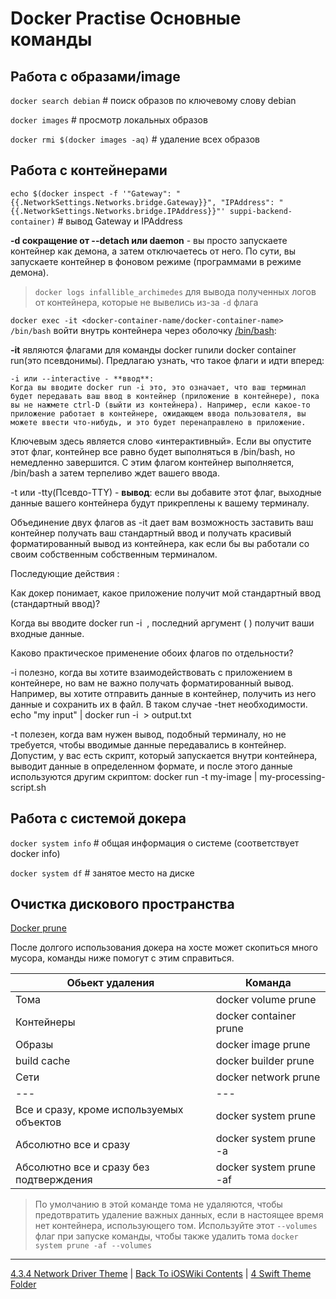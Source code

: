 # Docker Practise Основные команды

## Работа с образами/image

`docker search debian` # поиск образов по ключевому слову debian

`docker images` # просмотр локальных образов

`docker rmi $(docker images -aq)` # удаление всех образов

## Работа с контейнерами

`echo $(docker inspect -f '"Gateway": "{{.NetworkSettings.Networks.bridge.Gateway}}", "IPAddress": "{{.NetworkSettings.Networks.bridge.IPAddress}}"' suppi-backend-container)` # вывод Gateway и IPAddress



**-d сокращение от --detach или daemon** - вы просто запускаете контейнер как демона, а затем отключаетесь от него. По сути, вы запускаете контейнер в фоновом режиме (программами в режиме демона).

> `docker logs infallible_archimedes` для вывода полученных логов от контейнера, которые не вывелись из-за `-d` флага

`docker exec -it <docker-container-name/docker-container-name> /bin/bash` войти внутрь контейнера через оболочку [/bin/bash](/1%20Common//1.3%20Terminal/1.3.3%20CLI/1.3.3.1%20Bash.md):

**-it** являются флагами для команды docker runили docker container run(это псевдонимы). Предлагаю узнать, что такое флаги и идти вперед:

    -i или --interactive - **ввод**:
    Когда вы вводите docker run -i это, это означает, что ваш терминал будет передавать ваш ввод в контейнер (приложение в контейнере), пока вы не нажмете ctrl-D (выйти из контейнера). Например, если какое-то приложение работает в контейнере, ожидающем ввода пользователя, вы можете ввести что-нибудь, и это будет перенаправлено в приложение.

Ключевым здесь является слово «интерактивный». Если вы опустите этот флаг, контейнер все равно будет выполняться в /bin/bash, но немедленно завершится. С этим флагом контейнер выполняется, /bin/bash а затем терпеливо ждет вашего ввода.

-t или -tty(Псевдо-TTY) - **вывод**:
если вы добавите этот флаг, выходные данные вашего контейнера будут прикреплены к вашему терминалу.

Объединение двух флагов as -it дает вам возможность заставить ваш контейнер получать ваш стандартный ввод и получать красивый форматированный вывод из контейнера, как если бы вы работали со своим собственным собственным терминалом.

Последующие действия :

Как докер понимает, какое приложение получит мой стандартный ввод (стандартный ввод)?

Когда вы вводите docker run -i <image> <app>, последний аргумент ( <app>) получит ваши входные данные.

Каково практическое применение обоих флагов по отдельности?

-i полезно, когда вы хотите взаимодействовать с приложением в контейнере, но вам не важно получать форматированный вывод. Например, вы хотите отправить данные в контейнер, получить из него данные и сохранить их в файл. В таком случае -tнет необходимости.
echo "my input" | docker run -i <image> > output.txt

-t полезен, когда вам нужен вывод, подобный терминалу, но не требуется, чтобы вводимые данные передавались в контейнер. Допустим, у вас есть скрипт, который запускается внутри контейнера, выводит данные в определенном формате, и после этого данные используются другим скриптом:
docker run -t my-image | my-processing-script.sh

## Работа с системой докера

`docker system info` # общая информация о системе (соответствует docker info)

`docker system df` # занятое место на диске

## Очистка дискового пространства

[Docker prune](https://docs.docker.com/reference/cli/docker/system/prune/)

После долгого использования докера на хосте может скопиться много мусора, команды ниже помогут с этим справиться.

| Обьект удаления | Команда |
|---|---|
| Тома |docker volume prune |
| Контейнеры | docker container prune |
| Образы | docker image prune |
| build cache | docker builder prune |
| Сети | docker network prune |
| --- | --- |
| Все и сразу, кроме используемых объектов | docker system prune |
| Абсолютно все и сразу | docker system prune -a |
| Абсолютно все и сразу без подтверждения | docker system prune -af |

> По умолчанию в этой команде тома не удаляются, чтобы предотвратить удаление важных данных, если в настоящее время нет контейнера, использующего том. Используйте этот `--volumes` флаг при запуске команды, чтобы также удалить тома `docker system prune -af --volumes`

---

[4.3.4 Network Driver Theme](./4.3.4%20NetworkDriver.md) | [Back To iOSWiki Contents](https://github.com/eldaroid/iOSWiki) | [4 Swift Theme Folder](/5%20Swift/)